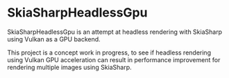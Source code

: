 # SkiaSharpHeadlessGpu
SkiaSharpHeadlessGpu is an attempt at headless rendering with SkiaSharp using Vulkan as a GPU backend.

This project is a concept work in progress, to see if headless rendering using Vulkan GPU acceleration can result in performance improvement for rendering multiple images using SkiaSharp.

